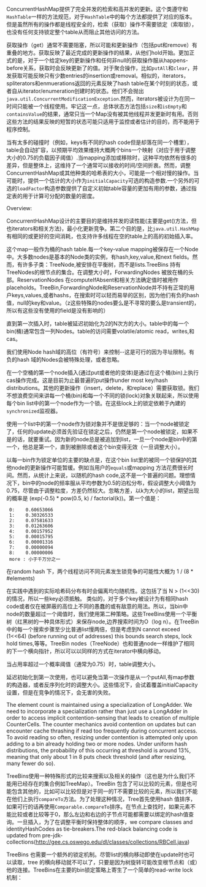 ConcurrentHashMap提供了完全并发的检索和高并发的更新。这个类遵守和`HashTable`一样的方法规范，对于`HashTable`中的每个方法都提供了对应的版本。但是虽然所有的操作都是线程安全的，检索（获取）操作不需要锁定（索取锁），也没有任何支持锁定整个table从而阻止其他访问的方法。

获取操作（get）通常不需要阻塞，所以可能和更新操作（包括put和remove）有重叠的地方。获取反映了最近完成的更新操作的结果，从他们hold开始。更加正式的是，对于一个给定key的更新操作和任何非null的获取操作服从happens-before关系，获取时会反映更新了的值。对于聚合操作，比如`putAll`和`clear`，并发获取可能反映只有少数entries的insertion或removal。相似的，iterators，spliterators和enmuerations返回的元素反映了hash table在某个时刻的状态，或者自从iterator/enumeration创建时的状态。他们不会抛出`java.util.ConcurrentModificationException`.然而，iterators被设计为在同一时间只能被一个线程使用。牢记这一点，总体状态方法包括`size`和`isEmpty`和`containsValue`的结果，通常只当一个Map没有被其他线程并发更新时有用。否则这些方法的结果反映的短暂的状态可能只适用于监控或者估计的目的，而不能用于程序控制。

当有太多的碰撞时（例如，keys有不同的hash code但是却落在同一个槽里），table会自动扩容，以预期平均效果维持大概两个bins一个映射（对应于用于调整大小的0.75的负载因子阈值）.当mapping添加或移除时，这种平均依然有很多的差异，但是整体上，这维持了一个通常可以接收的时间/空间折衷。然而，调整ConcurrentHashMap或其他种类的哈希表的大小，可能是一个相对慢的操作。当可能时，提供一个估计的大小作为`initialCapacity`可选的构造参数.一个另外的可选的`loadFactor`构造参数提供了自定义初始table容量的更加有用的参数，通过指定表的用于计算可分配的数量的密度。

Overview:

ConcurrentHashMap设计的主要目的是维持并发的读性能(主要是get()方法，但也iterators和相关方法)，最小化更新竞争。第二个目的是，比`java.util.HashMap`有相同的或更好的空间消耗，也支持许多线程在空的table上的高的初始插入率。

这个map一般作为桶的hash table.每一个key-value mapping被保存在一个Node中。大多数nodes是基本的Node类的实例，有hash,key,value,和next fields。然而，有许多子类：TreeNode,被安排在平衡树，而不是lists.TreeBins 持有TreeNodes的根节点的集合。在调整大小时，ForwardingNodes 被放在桶的头部。ReservationNodes 在computeIfAbsent和相关方法确定值时被用作placeholds。TreeBin,ForwardingNode和ReservationNode并不持有正常的用户keys,values,或者hashs，在搜索时可以轻而易举的区别，因为他们有负的hash值，null的key和value。（z这些特殊的nodes要么是不寻常的要么是transient的，所以有这些没有使用的field是没有影响的）


直到第一次插入时，table被延迟初始化为2的N次方的大小。table中的每一个bin(桶)通常包含一列Nodes。table的访问需要volatile/atomic read，writes,和cas。

我们使用Node hash域的高位（有符号）来控制--这是可行的因为寻址限制。有负的hash 域的Nodes会被特殊处理，或者忽略。

在一个空桶的第一个node插入(通过put或者他的变体)是通过在这个桶(bin)上执行cas操作完成。这是目前为止最普遍的put操作under most key/hash distributions。其他的更新操作（insert，delete，和replace）需要获取锁。我们不想浪费空间来讲每一个桶(bin)和每一个不同的锁(lock)对象关联起来，所以使用每个bin list中的第一个node作为一个锁。在这些lock上的锁定依赖于內建的`synchronized`监视器。

使用一个list中的第一个node作为锁对象并不是很足够的：当一个node被锁定了，任何的update必须首先验证在锁定之后，仍然是第一个node被锁定，如果不是的话，就要重试。因为新的node总是被追加到list，一旦一个node是bin中的第一个，他总是第一个，直到被删除或者这个bin变得无效（一旦调整大小）。

以每一bin作为锁定单位的主要的缺点是，在这个bin list里的被同一个锁保护的其他node的更新操作可能暂缓。例如当用户的`equals`或mapping 方法花费很长时间。然而，从统计上来说，以随机的hash code,这不是一个普遍的问题。理想情况下，bin中的node的频率服从平均参数为0.5的泊松分布，假设调整大小阈值为0.75，尽管由于调整粒度，方差仍然较大。忽略方差，以k为大小的list，期望出现的概率是 (exp(-0.5) * pow(0.5, k) / factorial(k))。第一个值是：

````
 0:    0.60653066
 1:    0.30326533
 2:    0.07581633
 3:    0.01263606
 4:    0.00157952
 5:    0.00015795
 6:    0.00001316
 7:    0.00000094
 8:    0.00000006
 more : 小于千万分之一
````

在random hash 下，两个线程访问不同元素发生锁竞争的可能性大概为 1 / (8 * #elements)

在实践中遇到的实际哈希码分布有时会偏离均匀随机性。这包括了当 N > (1<<30)的情况，所以一些key必须抵触。 类似的，对于多个key被设计为有相同hash code或者仅在被屏蔽的高位上不同的愚蠢的或有敌意的用法。所以，当bin中node的数量超过一个阈值时，我们使用第二种策略。这些TreeBins使用一个平衡树（红黑树的一种具体形式）来保存node,边界搜索时间为O（log n）。在TreeBin中的每一个搜索步骤至少比普通list慢两倍，但是考虑到N cannot exceed (1<<64) (before running out of addresses) this bounds search steps, lock hold times,等等。TreeBin nodes（TreeNode）也和普通node一样维护了相同的下一个横向指针，所以可以以同样的方式在iterator中横向移动。

当占用率超过一个概率阈值（通常为0.75）时，table调整大小。

延迟初始化到第一次使用，也可以避免当第一次操作是从一个putAll,有map参数的构造器，或者反序列化时的调整大小。这些情况下，会试着覆盖initialCapacity设置，但是在竞争的情况下，会无害的失败。

 The element count is maintained using a specialization of
 LongAdder. We need to incorporate a specialization rather than
 just use a LongAdder in order to access implicit
 contention-sensing that leads to creation of multiple
 CounterCells.  The counter mechanics avoid contention on
 updates but can encounter cache thrashing if read too
 frequently during concurrent access. To avoid reading so often,
 resizing under contention is attempted only upon adding to a
 bin already holding two or more nodes. Under uniform hash
 distributions, the probability of this occurring at threshold
 is around 13%, meaning that only about 1 in 8 puts check
 threshold (and after resizing, many fewer do so).

TreeBins使用一种特殊形式的比较来搜索以及相关的操作（这也是为什么我们不能用已经存在的集合例如TreeMap）。TreeBin 包含了可以比较的元素，但是也可能包含其他的，比如可以比较但是对于同一的T不需要比较的元素，所以我们不能在他们上执行`compareTo`方法。为了处理这种情况，Tree首先使用hash 值排序，如果可行的话再使用`Comparable.compareTo`排序。在节点上查找时，如果元素不能比较或者比较等于0，那么左边和右边的子节点可能都需要以绑定的hash值查询。一旦插入，为了在调整平衡时保持整体的顺序，we compare classes and identityHashCodes as tie-breakers.The red-black balancing code is updated from pre-jdk-collections(http://gee.cs.oswego.edu/dl/classes/collections/RBCell.java)

TreeBins 也需要一个额外的锁定机制。尽管list的横向移动即使在update时也可以读取，tree 的横向移动就不可以了，只要是因为树旋转可能改变根节点和（或）他的连接。TreeBins在主要的bin锁定策略上寄生了一个简单的read-write lock 机制：

